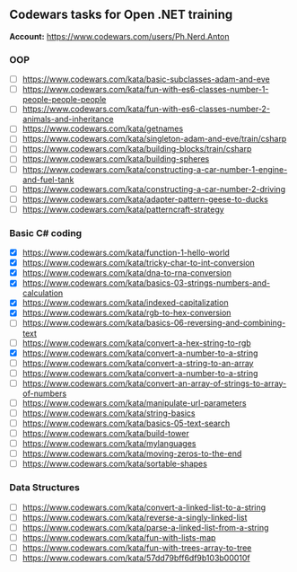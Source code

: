 ## Codewars tasks for Open .NET training

**Account:** https://www.codewars.com/users/Ph.Nerd.Anton

### OOP
- [ ] https://www.codewars.com/kata/basic-subclasses-adam-and-eve
- [ ] https://www.codewars.com/kata/fun-with-es6-classes-number-1-people-people-people
- [ ] https://www.codewars.com/kata/fun-with-es6-classes-number-2-animals-and-inheritance
- [ ] https://www.codewars.com/kata/getnames
- [ ] https://www.codewars.com/kata/singleton-adam-and-eve/train/csharp
- [ ] https://www.codewars.com/kata/building-blocks/train/csharp
- [ ] https://www.codewars.com/kata/building-spheres
- [ ] https://www.codewars.com/kata/constructing-a-car-number-1-engine-and-fuel-tank
- [ ] https://www.codewars.com/kata/constructing-a-car-number-2-driving
- [ ] https://www.codewars.com/kata/adapter-pattern-geese-to-ducks
- [ ] https://www.codewars.com/kata/patterncraft-strategy

### Basic C# coding
- [x] https://www.codewars.com/kata/function-1-hello-world
- [x] https://www.codewars.com/kata/tricky-char-to-int-conversion
- [x] https://www.codewars.com/kata/dna-to-rna-conversion
- [x] https://www.codewars.com/kata/basics-03-strings-numbers-and-calculation
- [x] https://www.codewars.com/kata/indexed-capitalization
- [x] https://www.codewars.com/kata/rgb-to-hex-conversion
- [ ] https://www.codewars.com/kata/basics-06-reversing-and-combining-text
- [ ] https://www.codewars.com/kata/convert-a-hex-string-to-rgb
- [x] https://www.codewars.com/kata/convert-a-number-to-a-string
- [ ] https://www.codewars.com/kata/convert-a-string-to-an-array
- [ ] https://www.codewars.com/kata/convert-a-number-to-a-string
- [ ] https://www.codewars.com/kata/convert-an-array-of-strings-to-array-of-numbers
- [ ] https://www.codewars.com/kata/manipulate-url-parameters
- [ ] https://www.codewars.com/kata/string-basics
- [ ] https://www.codewars.com/kata/basics-05-text-search
- [ ] https://www.codewars.com/kata/build-tower
- [ ] https://www.codewars.com/kata/mylanguages
- [ ] https://www.codewars.com/kata/moving-zeros-to-the-end
- [ ] https://www.codewars.com/kata/sortable-shapes

### Data Structures
- [ ] https://www.codewars.com/kata/convert-a-linked-list-to-a-string
- [ ] https://www.codewars.com/kata/reverse-a-singly-linked-list
- [ ] https://www.codewars.com/kata/parse-a-linked-list-from-a-string
- [ ] https://www.codewars.com/kata/fun-with-lists-map
- [ ] https://www.codewars.com/kata/fun-with-trees-array-to-tree
- [ ] https://www.codewars.com/kata/57dd79bff6df9b103b00010f
